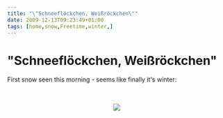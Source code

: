 ```yaml
---
title: "\"Schneeflöckchen, Weißröckchen\""
date: 2009-12-13T09:23:49+01:00
tags: [home,snow,Freetime,winter,]
---
```


# "Schneeflöckchen, Weißröckchen"


First snow seen this morning - seems like finally it's winter:<br><br><center><br><img 
src="http://www.isabel-drost.de/Bilder/wordpress/moto_0231.jpg"><br></center>
